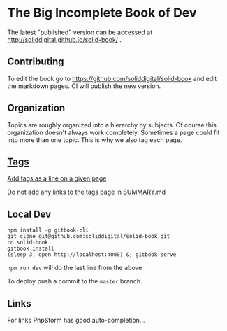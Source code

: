 # The Big Incomplete Book of Dev

The latest "published" version can be accessed at http://soliddigital.github.io/solid-book/ .

## Contributing

To edit the book go to https://github.com/soliddigital/solid-book and edit the markdown pages. CI will publish
the new version.

## Organization

Topics are roughly organized into a hierarchy by subjects. Of course
this organization doesn't always work completely. Sometimes a page could
fit into more than one topic. This is why we also tag each page.

## [Tags](/tags.md)

[Add tags as a line on a given page](https://github.com/billryan/gitbook-plugin-tags#add-tags-in-page)

[Do not add any links to the tags page in SUMMARY.md](https://github.com/billryan/gitbook-plugin-tags/issues/5)

## Local Dev

```shell
npm install -g gitbook-cli
git clone git@github.com:soliddigital/solid-book.git
cd solid-book
gitbook install
(sleep 3; open http://localhost:4000) &; gitbook serve
```

`npm run dev` will do the last line from the above

To deploy push a commit to the `master` branch.

## Links

For links PhpStorm has good auto-completion...

